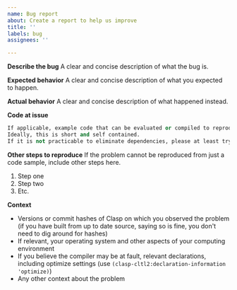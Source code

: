 ```yaml
---
name: Bug report
about: Create a report to help us improve
title: ''
labels: bug
assignees: ''

---
```


**Describe the bug**
A clear and concise description of what the bug is.

**Expected behavior**
A clear and concise description of what you expected to happen.

**Actual behavior**
A clear and concise description of what happened instead.

**Code at issue**

```lisp
If applicable, example code that can be evaluated or compiled to reproduce the problem.
Ideally, this is short and self contained.
If it is not practicable to eliminate dependencies, please at least try to reduce them.
```

**Other steps to reproduce**
If the problem cannot be reproduced from just a code sample, include other steps here.
1. Step one
2. Step two
3. Etc.

**Context**
* Versions or commit hashes of Clasp on which you observed the problem (if you have built from up to date source, saying so is fine, you don't need to dig around for hashes)
* If relevant, your operating system and other aspects of your computing environment
* If you believe the compiler may be at fault, relevant declarations, including optimize settings (use `(clasp-cltl2:declaration-information 'optimize)`)
* Any other context about the problem
